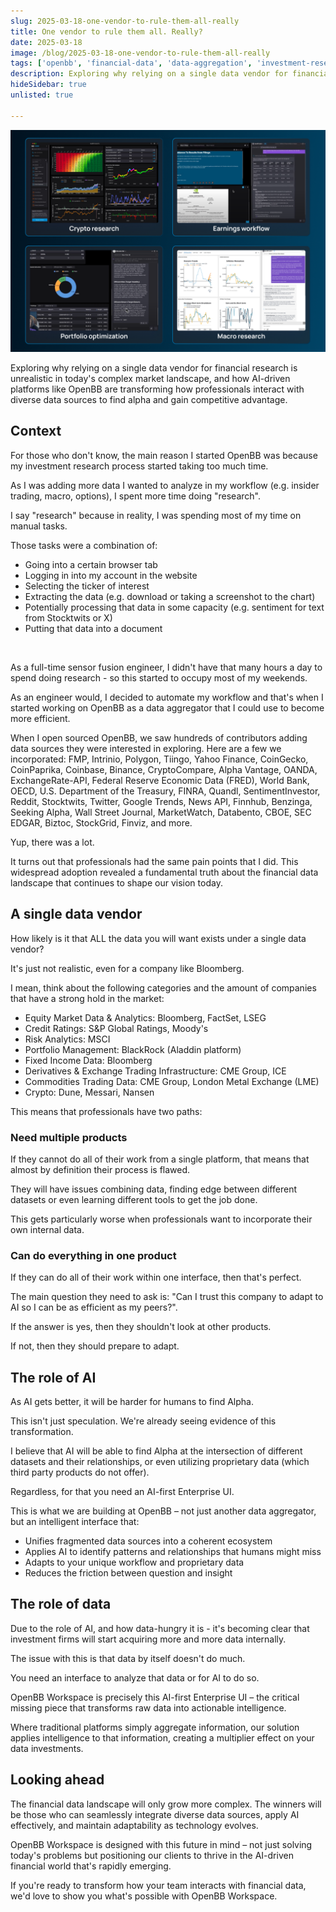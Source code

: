 ```yaml
---
slug: 2025-03-18-one-vendor-to-rule-them-all-really
title: One vendor to rule them all. Really?
date: 2025-03-18
image: /blog/2025-03-18-one-vendor-to-rule-them-all-really
tags: ['openbb', 'financial-data', 'data-aggregation', 'investment-research', 'workflow-automation', 'data-vendors', 'alpha-generation']
description: Exploring why relying on a single data vendor for financial research is unrealistic in today's complex market landscape, and how AI-driven platforms like OpenBB are transforming how professionals interact with diverse data sources to find alpha and gain competitive advantage.
hideSidebar: true
unlisted: true

---
```


<p align="center">
    <img width="600" src="/blog/2025-03-18-one-vendor-to-rule-them-all-really.png" />
</p>

Exploring why relying on a single data vendor for financial research is unrealistic in today's complex market landscape, and how AI-driven platforms like OpenBB are transforming how professionals interact with diverse data sources to find alpha and gain competitive advantage.

<!-- truncate -->

<div style={{borderTop: '1px solid #0088CC', margin: '1.5em 0'}} />

## Context

For those who don't know, the main reason I started OpenBB was because my investment research process started taking too much time.

As I was adding more data I wanted to analyze in my workflow (e.g. insider trading, macro, options), I spent more time doing "research".

I say "research" because in reality, I was spending most of my time on manual tasks.

Those tasks were a combination of:

- Going into a certain browser tab
- Logging in into my account in the website
- Selecting the ticker of interest
- Extracting the data (e.g. download or taking a screenshot to the chart)
- Potentially processing that data in some capacity (e.g. sentiment for text from Stocktwits or X)
- Putting that data into a document

<br />

As a full-time sensor fusion engineer, I didn't have that many hours a day to spend doing research - so this started to occupy most of my weekends.

As an engineer would, I decided to automate my workflow and that's when I started working on OpenBB as a data aggregator that I could use to become more efficient.

When I open sourced OpenBB, we saw hundreds of contributors adding data sources they were interested in exploring. Here are a few we incorporated: FMP, Intrinio, Polygon, Tiingo, Yahoo Finance, CoinGecko, CoinPaprika, Coinbase, Binance, CryptoCompare, Alpha Vantage, OANDA, ExchangeRate-API, Federal Reserve Economic Data (FRED), World Bank, OECD, U.S. Department of the Treasury, FINRA, Quandl, SentimentInvestor, Reddit, Stocktwits, Twitter, Google Trends, News API, Finnhub, Benzinga, Seeking Alpha, Wall Street Journal, MarketWatch, Databento, CBOE, SEC EDGAR, Biztoc, StockGrid, Finviz, and more.

Yup, there was a lot.

It turns out that professionals had the same pain points that I did. This widespread adoption revealed a fundamental truth about the financial data landscape that continues to shape our vision today.

## A single data vendor

How likely is it that ALL the data you will want exists under a single data vendor?

It's just not realistic, even for a company like Bloomberg.

I mean, think about the following categories and the amount of companies that have a strong hold in the market:

- Equity Market Data & Analytics: Bloomberg, FactSet, LSEG
- Credit Ratings: S&P Global Ratings, Moody's
- Risk Analytics: MSCI
- Portfolio Management: BlackRock (Aladdin platform)
- Fixed Income Data: Bloomberg
- Derivatives & Exchange Trading Infrastructure: CME Group, ICE
- Commodities Trading Data: CME Group, London Metal Exchange (LME)
- Crypto: Dune, Messari, Nansen

This means that professionals have two paths:

### Need multiple products

If they cannot do all of their work from a single platform, that means that almost by definition their process is flawed.

They will have issues combining data, finding edge between different datasets or even learning different tools to get the job done.

This gets particularly worse when professionals want to incorporate their own internal data.

### Can do everything in one product

If they can do all of their work within one interface, then that's perfect.

The main question they need to ask is: "Can I trust this company to adapt to AI so I can be as efficient as my peers?".

If the answer is yes, then they shouldn't look at other products.

If not, then they should prepare to adapt.

## The role of AI

As AI gets better, it will be harder for humans to find Alpha.

This isn't just speculation. We're already seeing evidence of this transformation.

I believe that AI will be able to find Alpha at the intersection of different datasets and their relationships, or even utilizing proprietary data (which third party products do not offer).

Regardless, for that you need an AI-first Enterprise UI.

This is what we are building at OpenBB – not just another data aggregator, but an intelligent interface that:

- Unifies fragmented data sources into a coherent ecosystem
- Applies AI to identify patterns and relationships that humans might miss
- Adapts to your unique workflow and proprietary data
- Reduces the friction between question and insight

## The role of data

Due to the role of AI, and how data-hungry it is - it's becoming clear that investment firms will start acquiring more and more data internally.

The issue with this is that data by itself doesn't do much.

You need an interface to analyze that data or for AI to do so.

OpenBB Workspace is precisely this AI-first Enterprise UI – the critical missing piece that transforms raw data into actionable intelligence.

Where traditional platforms simply aggregate information, our solution applies intelligence to that information, creating a multiplier effect on your data investments.

## Looking ahead

The financial data landscape will only grow more complex. The winners will be those who can seamlessly integrate diverse data sources, apply AI effectively, and maintain adaptability as technology evolves.

OpenBB Workspace is designed with this future in mind – not just solving today's problems but positioning our clients to thrive in the AI-driven financial world that's rapidly emerging.

If you're ready to transform how your team interacts with financial data, we'd love to show you what's possible with OpenBB Workspace.
